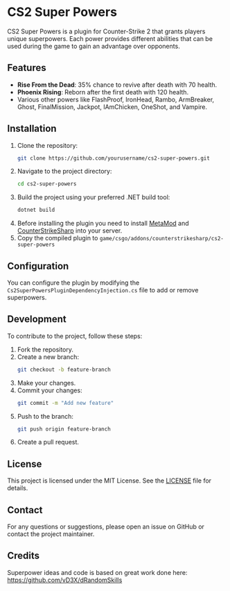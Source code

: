 # CS2 Super Powers

CS2 Super Powers is a plugin for Counter-Strike 2 that grants players unique superpowers. Each power provides different abilities that can be used during the game to gain an advantage over opponents.

## Features

- **Rise From the Dead**: 35% chance to revive after death with 70 health.
- **Phoenix Rising**: Reborn after the first death with 120 health.
- Various other powers like FlashProof, IronHead, Rambo, ArmBreaker, Ghost, FinalMission, Jackpot, IAmChicken, OneShot, and Vampire.

## Installation

1. Clone the repository:
    ```sh
    git clone https://github.com/yourusername/cs2-super-powers.git
    ```
2. Navigate to the project directory:
    ```sh
    cd cs2-super-powers
    ```
3. Build the project using your preferred .NET build tool:
    ```sh
    dotnet build
    ```
4. Before installing the plugin you need to install [MetaMod](https://www.sourcemm.net/downloads.php/?branch=master) and [CounterStrikeSharp](https://github.com/roflmuffin/CounterStrikeSharp) into your server.
5. Copy the compiled plugin to ``game/csgo/addons/counterstrikesharp/cs2-super-powers``

## Configuration

You can configure the plugin by modifying the `Cs2SuperPowersPluginDependencyInjection.cs` file to add or remove superpowers.

## Development

To contribute to the project, follow these steps:

1. Fork the repository.
2. Create a new branch:
    ```sh
    git checkout -b feature-branch
    ```
3. Make your changes.
4. Commit your changes:
    ```sh
    git commit -m "Add new feature"
    ```
5. Push to the branch:
    ```sh
    git push origin feature-branch
    ```
6. Create a pull request.

## License

This project is licensed under the MIT License. See the [LICENSE](LICENSE) file for details.

## Contact

For any questions or suggestions, please open an issue on GitHub or contact the project maintainer.

## Credits

Superpower ideas and code is based on great work done here: https://github.com/vD3X/dRandomSkills